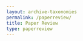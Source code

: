 ```yaml
---
layout: archive-taxonomies
permalink: /paperreview/
title: Paper Review
type: paperreview
---
```

